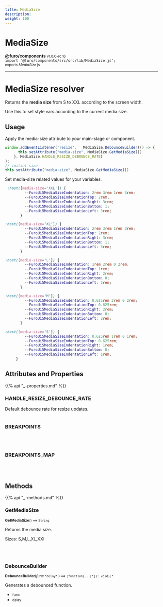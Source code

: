 ```yaml
---
title: MediaSize
description: 
weight: 100
---
```


# MediaSize

**@furo/components** <small>v1.0.0-rc.16</small>
<br>`import '@furo/components/src/src/lib/MediaSize.js';`<small>
<br>exports *MediaSize* js</small>


****

# MediaSize resolver

Returns the **media size** from S to XXL according to the screen width.

Use this to set style vars according to the current media size.


## Usage

Apply the media-size attribute to your main-stage or component.

```js
window.addEventListener('resize',   MediaSize.DebounceBuilder(() => {
      this.setAttribute("media-size", MediaSize.GetMediaSize())
    }, MediaSize.HANDLE_RESIZE_DEBOUNCE_RATE)
);
// initial size
this.setAttribute("media-size", MediaSize.GetMediaSize())

```

Set media-size related values for your variables.
```css
 :host([media-size='XXL']) {
         --FuroUi5MediaSizeIndentation: 2rem 3rem 1rem 3rem;
         --FuroUi5MediaSizeIndentationTop: 2rem;
         --FuroUi5MediaSizeIndentationRight: 3rem;
         --FuroUi5MediaSizeIndentationBottom: 1;
         --FuroUi5MediaSizeIndentationLeft: 3rem;
       }

:host([media-size='XL']) {
         --FuroUi5MediaSizeIndentation: 2rem 3rem 1rem 3rem;
         --FuroUi5MediaSizeIndentationTop: 2rem;
         --FuroUi5MediaSizeIndentationRight: 3rem;
         --FuroUi5MediaSizeIndentationBottom: 1;
         --FuroUi5MediaSizeIndentationLeft: 3rem;
       }

:host([media-size='L']) {
         --FuroUi5MediaSizeIndentation: 1rem 2rem 0 2rem;
         --FuroUi5MediaSizeIndentationTop: 1rem;
         --FuroUi5MediaSizeIndentationRight: 2rem;
         --FuroUi5MediaSizeIndentationBottom: 0;
         --FuroUi5MediaSizeIndentationLeft: 2rem;
       }

:host([media-size='M']) {
         --FuroUi5MediaSizeIndentation: 0.625rem 2rem 0 2rem;
         --FuroUi5MediaSizeIndentationTop: 0.625rem;
         --FuroUi5MediaSizeIndentationRight: 2rem;
         --FuroUi5MediaSizeIndentationBottom: 0;
         --FuroUi5MediaSizeIndentationLeft: 2rem;
       }

:host([media-size='S']) {
         --FuroUi5MediaSizeIndentation: 0.625rem 1rem 0 1rem;
         --FuroUi5MediaSizeIndentationTop: 0.625rem;
         --FuroUi5MediaSizeIndentationRight: 1rem;
         --FuroUi5MediaSizeIndentationBottom: 0;
         --FuroUi5MediaSizeIndentationLeft: 1rem;
     }
```

## Attributes and Properties
{{% api "_-properties.md" %}}



### **HANDLE_RESIZE_DEBOUNCE_RATE**
</small>

Default debounce rate for resize updates.
<br><br>


### **BREAKPOINTS**
</small>


<br><br>

### **BREAKPOINTS_MAP**
</small>


<br><br>




## Methods
{{% api "_-methods.md" %}}



### **GetMediaSize**
<small>**GetMediaSize**() ⟹ `String`</small>

Returns the media size.

Sizes:
S,M,L,XL,XXl

<br><br>



### **DebounceBuilder**
<small>**DebounceBuilder**(*func* `` *delay* `` ) ⟹ `(function(...[*]): void)|*`</small>

Generates a debounced function.

- <small>func </small>
- <small>delay </small>
<br><br>
